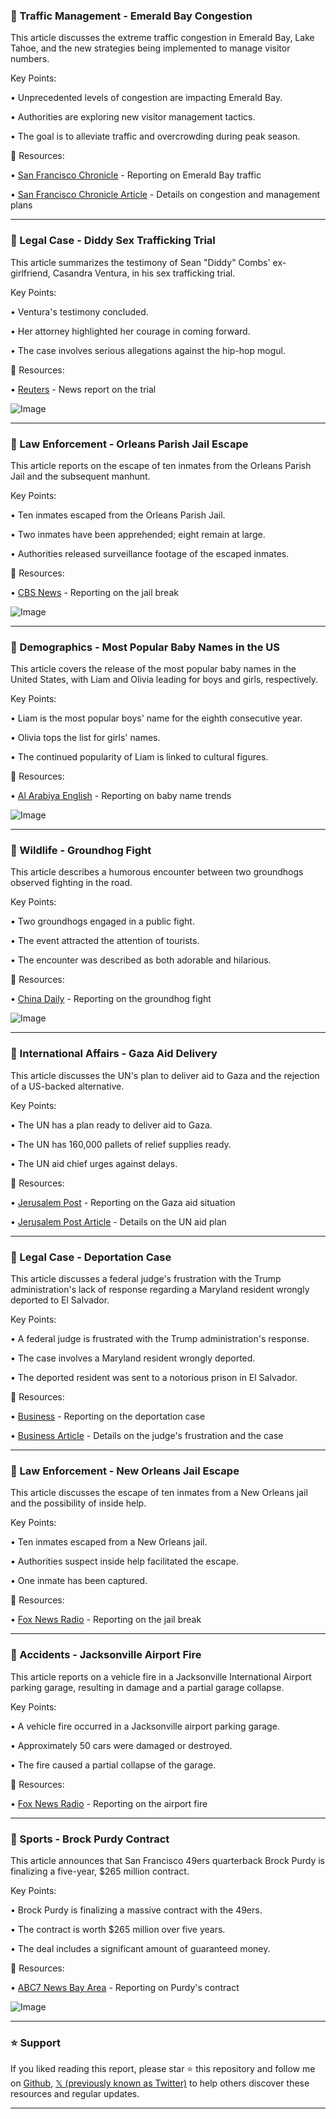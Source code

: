 ### 🤖 Traffic Management - Emerald Bay Congestion

This article discusses the extreme traffic congestion in Emerald Bay, Lake Tahoe, and the new strategies being implemented to manage visitor numbers.

Key Points:

•  Unprecedented levels of congestion are impacting Emerald Bay.


•  Authorities are exploring new visitor management tactics.


•  The goal is to alleviate traffic and overcrowding during peak season.


🔗 Resources:

• [San Francisco Chronicle](https://x.com/sfchronicle) - Reporting on Emerald Bay traffic


• [San Francisco Chronicle Article](https://t.co/wrzDJHHN8d) - Details on congestion and management plans


---
### 🤖 Legal Case - Diddy Sex Trafficking Trial

This article summarizes the testimony of Sean "Diddy" Combs' ex-girlfriend, Casandra Ventura, in his sex trafficking trial.

Key Points:

• Ventura's testimony concluded.


• Her attorney highlighted her courage in coming forward.


•  The case involves serious allegations against the hip-hop mogul.


🔗 Resources:

• [Reuters](https://reut.rs/3S7JRJm) - News report on the trial


![Image](https://pbs.twimg.com/amplify_video_thumb/1923506196159528961/img/-hISuH8HP_0aiVy7.jpg)


---
### 🤖 Law Enforcement - Orleans Parish Jail Escape

This article reports on the escape of ten inmates from the Orleans Parish Jail and the subsequent manhunt.

Key Points:

• Ten inmates escaped from the Orleans Parish Jail.


• Two inmates have been apprehended; eight remain at large.


•  Authorities released surveillance footage of the escaped inmates.


🔗 Resources:

• [CBS News](https://x.com/CBSNews) - Reporting on the jail break


![Image](https://pbs.twimg.com/amplify_video_thumb/1923562870324797440/img/dy1CJjNsdofcka1n.jpg)


---
### 🤖 Demographics - Most Popular Baby Names in the US

This article covers the release of the most popular baby names in the United States, with Liam and Olivia leading for boys and girls, respectively.

Key Points:

• Liam is the most popular boys' name for the eighth consecutive year.


• Olivia tops the list for girls' names.


•  The continued popularity of Liam is linked to cultural figures.


🔗 Resources:

• [Al Arabiya English](https://x.com/AlArabiya_Eng) - Reporting on baby name trends


![Image](https://pbs.twimg.com/media/GrGkwF_WMAEO5cv.jpg)


---
### 🤖 Wildlife - Groundhog Fight

This article describes a humorous encounter between two groundhogs observed fighting in the road.

Key Points:

• Two groundhogs engaged in a public fight.


•  The event attracted the attention of tourists.


•  The encounter was described as both adorable and hilarious.


🔗 Resources:

• [China Daily](https://x.com/ChinaDaily) - Reporting on the groundhog fight


![Image](https://pbs.twimg.com/amplify_video_thumb/1923526195208994816/img/97Nc84lmejPHXAIr.jpg)

---
### 🤖 International Affairs - Gaza Aid Delivery

This article discusses the UN's plan to deliver aid to Gaza and the rejection of a US-backed alternative.

Key Points:

• The UN has a plan ready to deliver aid to Gaza.


•  The UN has 160,000 pallets of relief supplies ready.


•  The UN aid chief urges against delays.



🔗 Resources:

• [Jerusalem Post](https://x.com/Jerusalem_Post) - Reporting on the Gaza aid situation


• [Jerusalem Post Article](https://t.co/OgGVtakl1p) - Details on the UN aid plan


---
### 🤖 Legal Case - Deportation Case

This article discusses a federal judge's frustration with the Trump administration's lack of response regarding a Maryland resident wrongly deported to El Salvador.

Key Points:

• A federal judge is frustrated with the Trump administration's response.


•  The case involves a Maryland resident wrongly deported.


• The deported resident was sent to a notorious prison in El Salvador.


🔗 Resources:

• [Business](https://x.com/business) - Reporting on the deportation case


• [Business Article](https://t.co/1aolez27kw) - Details on the judge's frustration and the case


---
### 🤖 Law Enforcement - New Orleans Jail Escape

This article discusses the escape of ten inmates from a New Orleans jail and the possibility of inside help.

Key Points:

•  Ten inmates escaped from a New Orleans jail.


•  Authorities suspect inside help facilitated the escape.


•  One inmate has been captured.


🔗 Resources:

• [Fox News Radio](https://x.com/foxnewsradio) - Reporting on the jail break


---
### 🤖 Accidents - Jacksonville Airport Fire

This article reports on a vehicle fire in a Jacksonville International Airport parking garage, resulting in damage and a partial garage collapse.

Key Points:

• A vehicle fire occurred in a Jacksonville airport parking garage.


•  Approximately 50 cars were damaged or destroyed.


•  The fire caused a partial collapse of the garage.


🔗 Resources:

• [Fox News Radio](https://x.com/foxnewsradio) - Reporting on the airport fire


---
### 🤖 Sports - Brock Purdy Contract

This article announces that San Francisco 49ers quarterback Brock Purdy is finalizing a five-year, $265 million contract.

Key Points:

• Brock Purdy is finalizing a massive contract with the 49ers.


• The contract is worth $265 million over five years.


•  The deal includes a significant amount of guaranteed money.


🔗 Resources:

• [ABC7 News Bay Area](https://x.com/abc7newsbayarea) - Reporting on Purdy's contract


![Image](https://pbs.twimg.com/media/GrGefAvWEAASO7-?format=jpg&name=small)


---

### ⭐️ Support

If you liked reading this report, please star ⭐️ this repository and follow me on [Github](https://github.com/Drix10), [𝕏 (previously known as Twitter)](https://x.com/DRIX_10_) to help others discover these resources and regular updates.

---